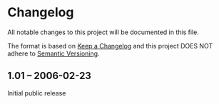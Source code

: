# Changelog

All notable changes to this project will be documented in this file.

The format is based on [Keep a Changelog](http://keepachangelog.com/)
and this project DOES NOT adhere to [Semantic Versioning](http://semver.org/).

## 1.01 – 2006-02-23

Initial public release

[unreleased]: https://github.com/koppor/CoverPage/compare/1.01...HEAD

<!-- markdownlint-disable-file MD024 -->

